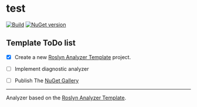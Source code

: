 # test

[![Build](https://github.com/Akamitori/test/workflows/Build/badge.svg)](../../actions)
[![NuGet version](https://badge.fury.io/nu/test.svg)](https://www.nuget.org/packages/test/)


## Template ToDo list
- [x] Create a new [Roslyn Analyzer Template][template] project.
- [ ] Implement diagnostic analyzer
- [ ] Publish The [NuGet Gallery](https://www.nuget.org/)


---
Analyzer based on the [Roslyn Analyzer Template][template].

[template]: https://github.com/DeNA/RoslynAnalyzerTemplate
